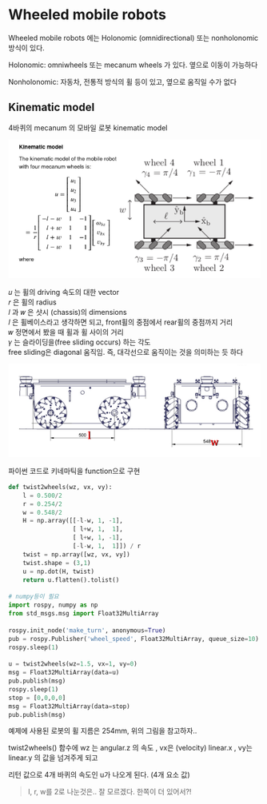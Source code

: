 # Wheeled mobile robots
Wheeled mobile robots 에는 Holonomic (omnidirectional) 또는 nonholonomic 방식이 있다.   


Holonomic: omniwheels 또는 mecanum wheels 가 있다. 옆으로 이동이 가능하다 

Nonholonomic: 자동차, 전통적 방식의 휠 등이 있고, 옆으로 움직일 수가 없다


## Kinematic model
4바퀴의 mecanum 의 모바일 로봇 kinematic model  

![이미지](./img/mecanum_kenematic.png)

𝑢 는 휠의 driving 속도의 대한 vector  
𝑟 은 휠의 radius   
𝑙 과 𝑤 은 샷시 (chassis)의 dimensions   
𝑙 은 휠베이스라고 생각하면 되고, front휠의 중점에서 rear휠의 중점까지 거리   
𝑤 정면에서 봤을 때 휠과 휠 사이의 거리    
𝛾 는 슬라이딩을(free sliding occurs) 하는 각도   
free sliding은 diagonal 움직임. 즉, 대각선으로 움직이는 것을 의미하는 듯 하다   


![이미지](./img/mecanum_kenematic2.png)

파이썬 코드로 키네마틱을 function으로 구현

```py
def twist2wheels(wz, vx, vy):
    l = 0.500/2
    r = 0.254/2
    w = 0.548/2
    H = np.array([[-l-w, 1, -1],
                  [ l+w, 1,  1],
                  [ l+w, 1, -1],
                  [-l-w, 1,  1]]) / r
    twist = np.array([wz, vx, vy])
    twist.shape = (3,1)
    u = np.dot(H, twist)
    return u.flatten().tolist()

# numpy등이 필요
import rospy, numpy as np
from std_msgs.msg import Float32MultiArray

rospy.init_node('make_turn', anonymous=True)
pub = rospy.Publisher('wheel_speed', Float32MultiArray, queue_size=10)
rospy.sleep(1)

u = twist2wheels(wz=1.5, vx=1, vy=0)
msg = Float32MultiArray(data=u)
pub.publish(msg)
rospy.sleep(1)
stop = [0,0,0,0]
msg = Float32MultiArray(data=stop)
pub.publish(msg)

```

예제에 사용된 로봇의 휠 지름은 254mm, 위의 그림을 참고하자..

twist2wheels() 함수에 wz 는 angular.z 의 속도 , vx은 (velocity) linear.x , vy는 linear.y 의 값을 넘겨주게 되고   

리턴 값으로 4개 바퀴의 속도인 u가 나오게 된다. (4개 요소 값)   

> l, r, w를 2로 나눈것은.. 잘 모르겠다. 한쪽이 더 있어서?!



